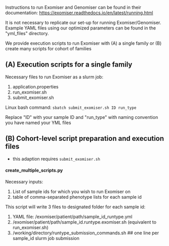 Instructions to run Exomiser and Genomiser can be found in their documentation: https://exomiser.readthedocs.io/en/latest/running.html

It is not necessary to replicate our set-up for running Exomiser/Genomiser. Example YAML files using our optimized parameters can be found in the "yml_files" directory.

We provide execution scripts to run Exomiser with (A) a single family or (B) create many scripts for cohort of families

## (A) Execution scripts for a single family
Necessary files to run Exomiser as a slurm job:

1. application.properties
2. run_exomiser.sh
3. submit_exomiser.sh

Linux bash command: ```sbatch submit_exomiser.sh ID run_type```

Replace "ID" with your sample ID and "run_type" with naming convention you have named your YML files


## (B) Cohort-level script preparation and execution files
- this adaption requires ```submit_exomiser.sh```
#### create_multiple_scripts.py
Necessary inputs: 
1. List of sample ids for which you wish to run Exomiser on
2. table of comma-separated phenotype lists for each sample id

This script will write 3 files to designated folder for each sample id:
1. YAML file: /exomiser/patient/path/sample_id_runtype.yml
2. /exomiser/patient/path/sample_id.runtype.exomiser.sh (equivalent to run_exomiser.sh)
3. /working/directory/runtype_submission_commands.sh ## one line per sample_id slurm job submission
